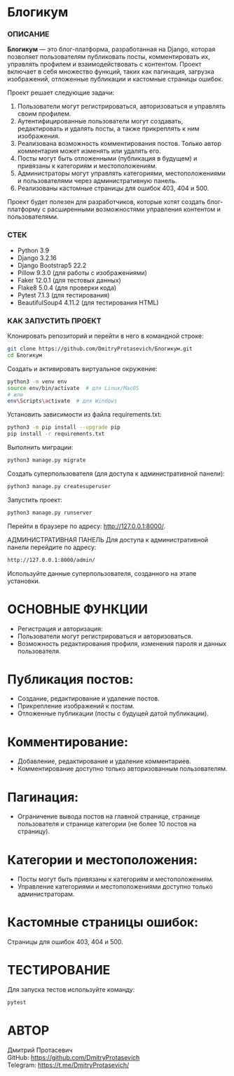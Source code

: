 # Блогикум

### ОПИСАНИЕ
**Блогикум** — это блог-платформа, разработанная на Django, которая позволяет пользователям публиковать посты, комментировать их, управлять профилем и взаимодействовать с контентом. Проект включает в себя множество функций, таких как пагинация, загрузка изображений, отложенные публикации и кастомные страницы ошибок.

Проект решает следующие задачи:
1. Пользователи могут регистрироваться, авторизоваться и управлять своим профилем.
2. Аутентифицированные пользователи могут создавать, редактировать и удалять посты, а также прикреплять к ним изображения.
3. Реализована возможность комментирования постов. Только автор комментария может изменять или удалять его.
4. Посты могут быть отложенными (публикация в будущем) и привязаны к категориям и местоположениям.
5. Администраторы могут управлять категориями, местоположениями и пользователями через административную панель.
6. Реализованы кастомные страницы для ошибок 403, 404 и 500.

Проект будет полезен для разработчиков, которые хотят создать блог-платформу с расширенными возможностями управления контентом и пользователями.

### СТЕК
- Python 3.9
- Django 3.2.16
- Django Bootstrap5 22.2
- Pillow 9.3.0 (для работы с изображениями)
- Faker 12.0.1 (для тестовых данных)
- Flake8 5.0.4 (для проверки кода)
- Pytest 7.1.3 (для тестирования)
- BeautifulSoup4 4.11.2 (для тестирования HTML)

### КАК ЗАПУСТИТЬ ПРОЕКТ

Клонировать репозиторий и перейти в него в командной строке:
```bash
git clone https://github.com/DmitryProtasevich/Блогикум.git
cd Блогикум
```
Создать и активировать виртуальное окружение:
```bash
python3 -m venv env
source env/bin/activate  # для Linux/MacOS
# или
env\Scripts\activate  # для Windows
```
Установить зависимости из файла requirements.txt:
```bash
python3 -m pip install --upgrade pip
pip install -r requirements.txt
```
Выполнить миграции:
```bash
python3 manage.py migrate
```
Создать суперпользователя (для доступа к административной панели):
```bash
python3 manage.py createsuperuser
```
Запустить проект:
```bash
python3 manage.py runserver
```
Перейти в браузере по адресу: http://127.0.0.1:8000/.

АДМИНИСТРАТИВНАЯ ПАНЕЛЬ
Для доступа к административной панели перейдите по адресу:
```bash
http://127.0.0.1:8000/admin/
```
Используйте данные суперпользователя, созданного на этапе установки.

# ОСНОВНЫЕ ФУНКЦИИ
- Регистрация и авторизация:  
- Пользователи могут регистрироваться и авторизоваться.  
- Возможность редактирования профиля, изменения пароля и данных пользователя.  

# Публикация постов:  
- Создание, редактирование и удаление постов.  
- Прикрепление изображений к постам.  
- Отложенные публикации (посты с будущей датой публикации).  

# Комментирование:  
- Добавление, редактирование и удаление комментариев.  
- Комментирование доступно только авторизованным пользователям.  

# Пагинация:  
- Ограничение вывода постов на главной странице, странице пользователя и странице категории (не более 10 постов на страницу).  

# Категории и местоположения:  
- Посты могут быть привязаны к категориям и местоположениям.  
- Управление категориями и местоположениями доступно только администраторам.  

# Кастомные страницы ошибок:  
Страницы для ошибок 403, 404 и 500.  

# ТЕСТИРОВАНИЕ
Для запуска тестов используйте команду:
```bash
pytest
```
# АВТОР  
Дмитрий Протасевич  
GitHub: https://github.com/DmitryProtasevich  
Telegram: https://t.me/DmitryProtasevich/
